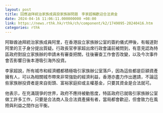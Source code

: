 ```yaml
---
layout: post
title: 回應迪拜統治家族成員設家族辦問題　李家超稱歡迎合法資金
date: 2024-04-16 11:06:11.000000000 +08:00
link: https://news.rthk.hk/rthk/ch/component/k2/1749095-20240416.htm
categories: rthk
---
```


阿聯酋迪拜統治家族成員阿里，在香港設立家族辦公室的簽約儀式押後，有報道對阿里的王子身分提出質疑。行政長官李家超出席行政會議前被問到，有意見認為特區政府對設立家族辦的申請未有審查把關，往後審查工作會否改變，以及今次事件會否影響日後本港吸引海外投資。

李家超說，所有城市和經濟體都積極吸引家族辦公室落戶，因為這些都是巨額資產擁有人，可以為相關城市帶來非常強勁的經濟利益，香港亦盡力作出邀請，不論這些家族辦投資者是來自街頭、富裕家庭抑或主權基金，只要其資金是合法就可。

他表示，在充滿競爭的世界，政府不應持被動態度，特區政府已就吸引家族辦公室做工許多工作，只要是合法商人及合法資產擁有者，當局都會歡迎，但會致力在風險與利益之間作出平衡。
